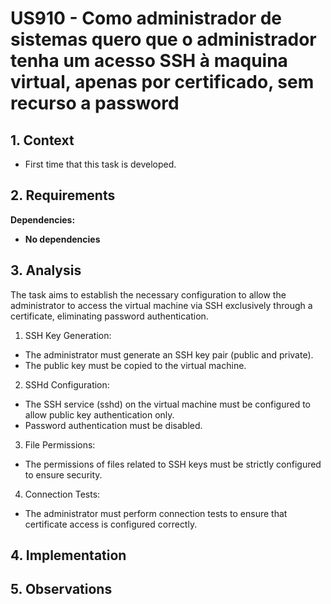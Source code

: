 # US910 - Como administrador de sistemas quero que o administrador tenha um acesso SSH à maquina virtual, apenas por certificado, sem recurso a password

## 1. Context

* First time that this task is developed.

## 2. Requirements

**Dependencies:**
- **No dependencies**

## 3. Analysis

The task aims to establish the necessary configuration to allow the administrator to access the virtual machine via SSH exclusively through a certificate, eliminating password authentication.

1. SSH Key Generation:

* The administrator must generate an SSH key pair (public and private).
* The public key must be copied to the virtual machine.

2. SSHd Configuration:

* The SSH service (sshd) on the virtual machine must be configured to allow public key authentication only.
* Password authentication must be disabled.

3. File Permissions:
* The permissions of files related to SSH keys must be strictly configured to ensure security.

4. Connection Tests:

* The administrator must perform connection tests to ensure that certificate access is configured correctly.

## 4. Implementation


## 5. Observations

